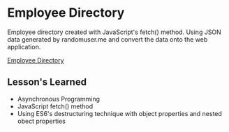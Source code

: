 # Employee Directory

Employee directory created with JavaScript's fetch() method. Using JSON data generated by randomuser.me and convert the data onto the web application.

[Employee Directory](https://melvin-viana.github.io/employeeDirectory)

## Lesson's Learned
- Asynchronous Programming
- JavaScript fetch() method
- Using ES6's destructuring technique with object properties and nested obect properties
